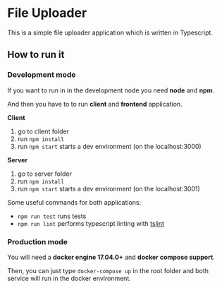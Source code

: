 # File Uploader
This is a simple file uploader application which is written in Typescript.

## How to run it

### Development mode
If you want to run in in the development node you need **node** and **npm**.

And then you have to to run **client** and **frontend** application.

**Client**
1. go to client folder
2. run `npm install`
3. run `npm start` starts a dev environment (on the localhost:3000)


**Server**
1. go to server folder
2. run `npm install`
3. run `npm start` starts a dev environment (on the localhost:3001)


Some useful commands for both applications:
-   `npm run test` runs tests
-   `npm run lint` performs typescript linting with [tslint](https://palantir.github.io/tslint/)

### Production mode
You will need a **docker engine 17.04.0+** and **docker compose support**.

Then, you can just type `docker-compose up` in the root folder and both service will run in the docker environment.
